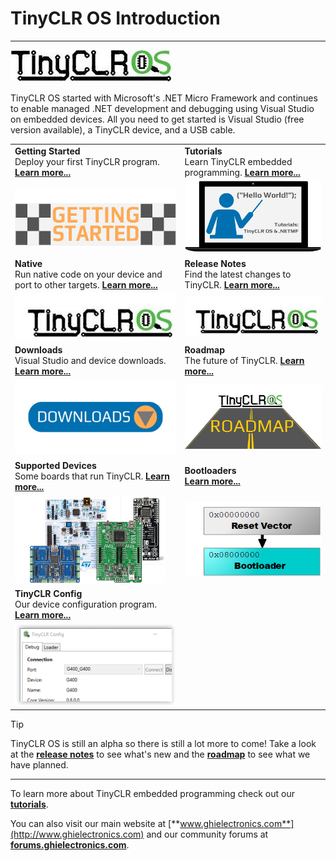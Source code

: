 # TinyCLR OS Introduction
---
![TinyCLR Logo](images/tinyclr-logo-noborder.jpg)

TinyCLR OS started with Microsoft's .NET Micro Framework and continues to enable managed .NET development and debugging using Visual Studio on embedded devices. All you need to get started is Visual Studio (free version available), a TinyCLR device, and a USB cable.

|  |  |
|--|--|
|  **Getting Started** </br> Deploy your first TinyCLR program. [**Learn more...**](getting-started.md)  |  **Tutorials** </br> Learn TinyCLR embedded programming. [**Learn more...**](tutorials/intro.md)   |
|  [![Getting Started](images/getting-started.jpg)](getting-started.md)   |  [![Tutorials](images/tutorials.jpg)](tutorials/intro.md)  |
|   **Native** </br> Run native code on your device and port to other targets. [**Learn more...**](native/intro.md)  |  **Release Notes** </br> Find the latest changes to TinyCLR. [**Learn more...**](release-notes.md)  |
|  [![TinyCLR Logo](images/tinyclr-logo.jpg)](native/intro.md)   |  [![Release Notes](images/tinyclr-logo.jpg)](release-notes.md)   |
|  **Downloads** </br> Visual Studio and device downloads. [**Learn more...**](downloads.md)   |   **Roadmap** </br> The future of TinyCLR. [**Learn more...**](roadmap.md)  |
|  [![Download](images/download.jpg)](downloads.md)   |  [![Road](images/roadmap.jpg)](roadmap.md)   |
|  **Supported Devices** </br> Some boards that run TinyCLR. [**Learn more...**](supported-devices.md)   |  **Bootloaders** </br> [**Learn more...**](loaders/intro.md)   |
|  [![Boards](images/boards.png)](supported-devices.md)   |  [![Bootloader](images/bootloader.png)](loaders/intro.md)   |
|  **TinyCLR Config** </br> Our device configuration program. [**Learn more...**](tinyclr-config.md)   |    |
|  [![TinyCLR Config](images/tinyclr-config-sm.png)](tinyclr-config.md)   |     |

> [!Tip]
> TinyCLR OS is still an alpha so there is still a lot more to come!  Take a look at the [**release notes**](release-notes.md) to see what's new and the [**roadmap**](roadmap.md) to see what we have planned.

***

To learn more about TinyCLR embedded programming check out our [**tutorials**](tutorials/intro.md).

You can also visit our main website at [**www.ghielectronics.com**](http://www.ghielectronics.com) and our community forums at [**forums.ghielectronics.com**](https://forums.ghielectronics.com/).

